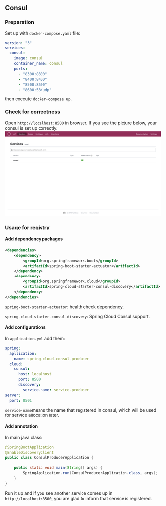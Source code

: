 ## Consul
### Preparation
Set up with `docker-compose.yaml` file:
```yaml
version: "3"
services:
  consul:
    image: consul
    container_name: consul
    ports:
      - "8300:8300"
      - "8400:8400"
      - "8500:8500"
      - "8600:53/udp"
```
then execute `docker-compose up`.
### Check for correctness
Open `http://localhost:8500` in browser. 
If you see the picture below, your consul is set up correctly.
![consul-ui](./consul-ui.png)
### Usage for registry
#### Add dependency packages
```xml
<dependencies>
	<dependency>
		<groupId>org.springframework.boot</groupId>
		<artifactId>spring-boot-starter-actuator</artifactId>
	</dependency>
	<dependency>
		<groupId>org.springframework.cloud</groupId>
		<artifactId>spring-cloud-starter-consul-discovery</artifactId>
	</dependency>
</dependencies>
```
`spring-boot-starter-actuator`: health check dependency.

`spring-cloud-starter-consul-discovery`: Spring Cloud Consul support.
#### Add configurations
In `application.yml` add them:
```yaml
spring:
  apllication:
    name: spring-cloud-consul-producer
  cloud:
    consul:
      host: localhost
      port: 8500
      discovery:
        service-name: service-producer
server:
  port: 8501
```
`service-name`means the name that registered in consul, which will be used
for service allocation later.
#### Add annotation
In main java class:
```java
@SpringBootApplication
@EnableDiscoveryClient
public class ConsulProducerApplication {

	public static void main(String[] args) {
		SpringApplication.run(ConsulProducerApplication.class, args);
	}
}
```
Run it up and if you see another service comes up in `http://localhost:8500`,
you are glad to inform that service is registered.